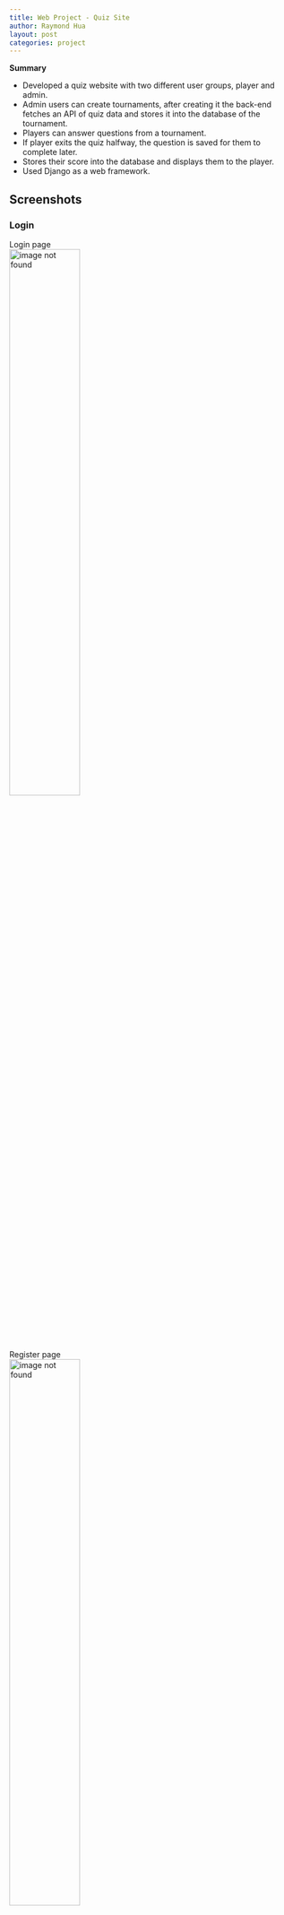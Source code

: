 ```yaml
---
title: Web Project - Quiz Site
author: Raymond Hua
layout: post
categories: project
---
```

**Summary**
* Developed a quiz website with two different user groups, player and admin.
* Admin users can create tournaments, after creating it the back-end fetches an API of quiz data and stores it into the database of the tournament.
* Players can answer questions from a tournament.
* If player exits the quiz halfway, the question is saved for them to complete later.
* Stores their score into the database and displays them to the player.
* Used Django as a web framework.

## Screenshots

### Login
Login page<br>
<img src="{{ site.baseurl }}/assets/images/quiz/login/login.png" alt="image not found" width="50%">

Register page<br>
<img src="{{ site.baseurl }}/assets/images/quiz/login/register.png" alt="image not found" width="50%">

### Admin
Home page - past, present and future tournaments<br>
<img src="{{ site.baseurl }}/assets/images/quiz/admin/home.png" alt="image not found" width="50%">

Create tournament page<br>
Creates the tournament and fetches the API and saves the questions into the database<br>
<img src="{{ site.baseurl }}/assets/images/quiz/admin/create_tournament.png" alt="image not found" width="50%">

Tournament questions and answers<br>
<img src="{{ site.baseurl }}/assets/images/quiz/admin/tournament_answers.png" alt="image not found" width="50%">

Player profile<br>
Details about a player<br>
<img src="{{ site.baseurl }}/assets/images/quiz/admin/player_profile.png" alt="image not found" width="50%">

All players<br>
<img src="{{ site.baseurl }}/assets/images/quiz/admin/manage_users.png" alt="image not found" width="50%">

All scores for all tournaments<br>
<img src="{{ site.baseurl }}/assets/images/quiz/admin/all_players.png" alt="image not found" width="50%">

### Player
Home page - saved tournaments<br>
<img src="{{ site.baseurl }}/assets/images/quiz/player/home.png" alt="image not found" width="50%">

Question<br>
<img src="{{ site.baseurl }}/assets/images/quiz/player/question.png" alt="image not found" width="50%">

Correct answer<br>
<img src="{{ site.baseurl }}/assets/images/quiz/player/correct_answer.png" alt="image not found" width="50%">

Incorrect answer<br>
<img src="{{ site.baseurl }}/assets/images/quiz/player/wrong_answer.png" alt="image not found" width="50%">

End tournament<br>
<img src="{{ site.baseurl }}/assets/images/quiz/player/end_tournament.png" alt="image not found" width="50%">

Score history<br>
<img src="{{ site.baseurl }}/assets/images/quiz/player/score_history.png" alt="image not found" width="50%">

## Repository
If you want to see how the the site works, please send me your Github username so I can add you as a guest.

## Access 
[rayhua.pythonanywhere.com](https://rayhua.pythonanywhere.com)


## Resources
[Open Trivia Database - Where the API is fetched](https://opentdb.com/)
[API of questions and answers](https://opentdb.com/api.php?amount=10)